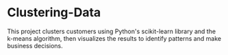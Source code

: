 # Clustering-Data
This project clusters customers using Python's scikit-learn library and the k-means algorithm, then visualizes the results to identify patterns and make business decisions.
